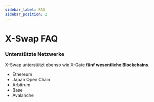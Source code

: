 ```yaml
---
sidebar_label: FAQ
sidebar_position: 2
---
```


# X-Swap FAQ

### **Unterstützte Netzwerke**

X-Swap unterstützt ebenso wie X-Gate **fünf wesentliche Blockchains**.

- Ethereum
- Japan Open Chain
- Arbitrum
- Base
- Avalanche